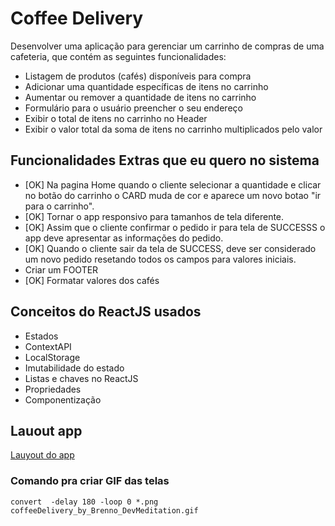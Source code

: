 # Coffee Delivery

Desenvolver uma aplicação para gerenciar um carrinho de compras de uma cafeteria, que contém as seguintes funcionalidades:

 - Listagem de produtos (cafés) disponíveis para compra
 - Adicionar uma quantidade específicas de itens no carrinho
 - Aumentar ou remover a quantidade de itens no carrinho
 - Formulário para o usuário preencher o seu endereço
 - Exibir o total de itens no carrinho no Header
 - Exibir o valor total da soma de itens no carrinho multiplicados pelo valor

## Funcionalidades Extras que eu quero no sistema

 - [OK] Na pagina Home quando o cliente selecionar a quantidade e clicar no botão do carrinho o CARD muda de cor e aparece um novo botao "ir para o carrinho".
 - [OK] Tornar o app responsivo para tamanhos de tela diferente.
 - [OK] Assim que o cliente confirmar o pedido ir para tela de SUCCESSS o app deve apresentar as informações do pedido.
 - [OK] Quando o cliente sair da tela de SUCCESS, deve ser considerado um novo pedido resetando todos os campos para valores iniciais.
 - Criar um FOOTER
 - [OK] Formatar valores dos cafés
 

## Conceitos do ReactJS usados

- Estados
- ContextAPI
- LocalStorage
- Imutabilidade do estado
- Listas e chaves no ReactJS
- Propriedades
- Componentização

## Lauout app

[Lauyout do app](https://www.figma.com/file/5yT9ZzZmRQRS4yivGGB3pl/Coffee-Delivery/duplicate)

### Comando pra criar GIF das telas
```
convert  -delay 180 -loop 0 *.png coffeeDelivery_by_Brenno_DevMeditation.gif
```